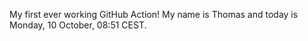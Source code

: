 My first ever working GitHub Action!
My name is Thomas and today is Monday, 10 October, 08:51 CEST. 
